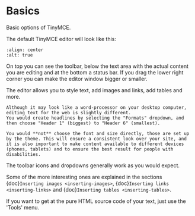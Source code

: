 # Basics

Basic options of TinyMCE.

The default TinyMCE editor will look like this:

```{figure} /_static/working-with-content/robot/tinymce.png
:align: center
:alt: true
```

On top you can see the toolbar, below the text area with the actual content you are editing and at the bottom a status bar.
If you drag the lower right corner you can make the editor window bigger or smaller.

The editor allows you to style text, add images and links, add tables and more.

```{note}
Although it may look like a word-processor on your desktop computer, editing text for the web is slightly different.
You would create headlines by selecting the "Formats" dropdown, and then choose "Header 1" (biggest) to "Header 6" (smallest).

You would **not** choose the font and size directly, those are set up by the theme. This will ensure a consistent look over your site, and it is also important to make content available to different devices (phones, tablets) and to ensure the best result for people with disabilities.
```

The toolbar icons and dropdowns generally work as you would expect.

Some of the more interesting ones are explained in the sections {doc}`Inserting images <inserting-images>`, {doc}`Inserting links <inserting-links>` and {doc}`Inserting tables <inserting-tables>`.

If you want to get at the pure HTML source code of your text, just use the 'Tools' menu.

